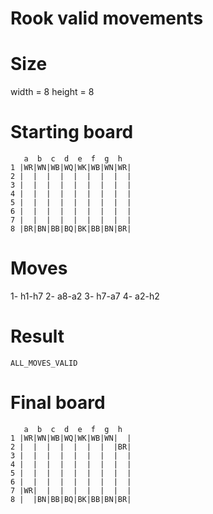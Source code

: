# Rook valid movements

# Size
width = 8
height = 8

# Starting board
```
   a  b  c  d  e  f  g  h
1 |WR|WN|WB|WQ|WK|WB|WN|WR|
2 |  |  |  |  |  |  |  |  |
3 |  |  |  |  |  |  |  |  |
4 |  |  |  |  |  |  |  |  |
5 |  |  |  |  |  |  |  |  |
6 |  |  |  |  |  |  |  |  |
7 |  |  |  |  |  |  |  |  |
8 |BR|BN|BB|BQ|BK|BB|BN|BR|
```
# Moves
1- h1-h7
2- a8-a2
3- h7-a7
4- a2-h2




# Result
`ALL_MOVES_VALID`

# Final board
```
   a  b  c  d  e  f  g  h
1 |WR|WN|WB|WQ|WK|WB|WN|  |
2 |  |  |  |  |  |  |  |BR|
3 |  |  |  |  |  |  |  |  |
4 |  |  |  |  |  |  |  |  |
5 |  |  |  |  |  |  |  |  |
6 |  |  |  |  |  |  |  |  |
7 |WR|  |  |  |  |  |  |  |
8 |  |BN|BB|BQ|BK|BB|BN|BR|
```
